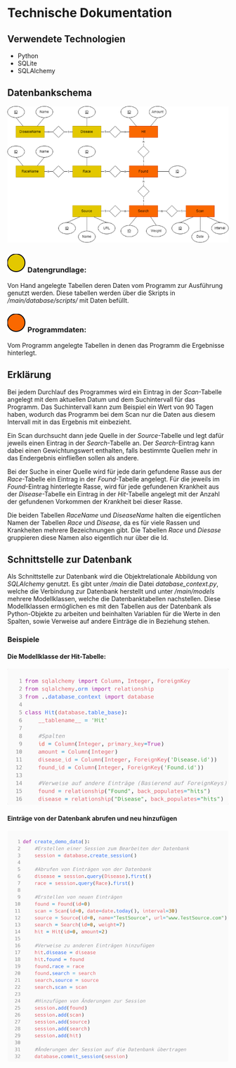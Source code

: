 # Technische Dokumentation

## Verwendete Technologien
<ul>
    <li>Python</li>
    <li>SQLite</li>
    <li>SQLAlchemy</li>
</ul>

## Datenbankschema

![Datenbankschema](Bilder/Datenbank_Entwurf_Englisch_2.png)

### ![circle](Bilder/circle.svg) Datengrundlage:
Von Hand angelegte Tabellen deren Daten vom Programm zur Ausführung genutzt werden. Diese tabellen werden über die Skripts in <em>/main/database/scripts/</em> mit Daten befüllt.

### ![circle](Bilder/circle2.svg) Programmdaten:
Vom Programm angelegte Tabellen in denen das Programm die Ergebnisse hinterlegt.

## Erklärung
Bei jedem Durchlauf des Programmes wird ein Eintrag in der <em>Scan</em>-Tabelle angelegt mit dem
aktuellen Datum und dem Suchintervall für das Programm. Das Suchintervall kann zum Beispiel ein
Wert von 90 Tagen haben, wodurch das Programm bei dem Scan nur die Daten aus diesem Intervall
mit in das Ergebnis mit einbezieht.<br>

Ein Scan durchsucht dann jede Quelle in der <em>Source</em>-Tabelle und legt dafür jeweils einen Eintrag in der
<em>Search</em>-Tabelle an. Der <em>Search</em>-Eintrag kann dabei einen Gewichtungswert enthalten, falls bestimmte
Quellen mehr in das Endergebnis einfließen sollen als andere.<br>

Bei der Suche in einer Quelle wird für jede darin gefundene Rasse aus der <em>Race</em>-Tabelle ein Eintrag in der <em>Found</em>-Tabelle angelegt. Für die jeweils im <em>Found</em>-Eintrag hinterlegte Rasse, wird für jede gefundenen Krankheit aus der <em>Disease</em>-Tabelle ein Eintrag in der <em>Hit</em>-Tabelle angelegt mit der Anzahl der gefundenen Vorkommen der Krankheit bei dieser Rasse.<br>

Die beiden Tabellen <em>RaceName</em> und <em>DiseaseName</em> halten die eigentlichen Namen der Tabellen <em>Race</em> und <em>Disease</em>, da es für viele Rassen und Krankheiten mehrere Bezeichnungen gibt. Die Tabellen <em>Race</em> und <em>Diesase</em> gruppieren diese Namen also eigentlich nur über die Id.

## Schnittstelle zur Datenbank
Als Schnittstelle zur Datenbank wird die Objektrelationale Abbildung von <em>SQLAlchemy</em> genutzt. Es gibt
unter <em>/main</em> die Datei <em>database_context.py</em>, welche die Verbindung zur Datenbank herstellt und
unter <em>/main/models</em> mehrere Modellklassen, welche die Datenbanktabellen nachstellen. Diese
Modellklassen ermöglichen es mit den Tabellen aus der Datenbank als Python-Objekte zu arbeiten
und beinhalten Variablen für die Werte in den Spalten, sowie Verweise auf andere Einträge die in
Beziehung stehen.

### Beispiele
#### Die Modellklasse der Hit-Tabelle:
![Modellklasse](Bilder/Modellklasse_Hit.png)

#### Einträge von der Datenbank abrufen und neu hinzufügen
![Datenbank](Bilder/Datenbank_Demo_Daten.png)
